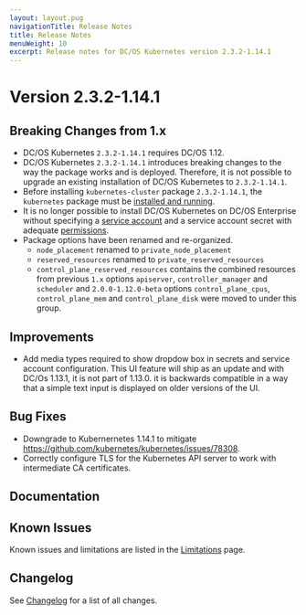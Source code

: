 ```yaml
---
layout: layout.pug
navigationTitle: Release Notes
title: Release Notes
menuWeight: 10
excerpt: Release notes for DC/OS Kubernetes version 2.3.2-1.14.1
---
```


<!-- This source repo for this topic is https://github.com/mesosphere/dcos-kubernetes-cluster -->

# Version 2.3.2-1.14.1

## Breaking Changes from 1.x

* DC/OS Kubernetes `2.3.2-1.14.1` requires DC/OS 1.12.
* DC/OS Kubernetes `2.3.2-1.14.1` introduces breaking changes to the way the package works and is deployed.
  Therefore, it is not possible to upgrade an existing installation of DC/OS Kubernetes to `2.3.2-1.14.1`.
* Before installing `kubernetes-cluster` package `2.3.2-1.14.1`, the `kubernetes` package must be [installed and running](/services/kubernetes/2.3.2-1.14.1/getting-started/installing-mke/).
* It is no longer possible to install DC/OS Kubernetes on DC/OS Enterprise without specifying a [service account](/1.12/security/ent/service-auth/) and a service account secret with adequate [permissions](/1.12/security/ent/perms-reference/).
* Package options have been renamed and re-organized.
  * `node_placement` renamed to `private_node_placement`
  * `reserved_resources` renamed to `private_reserved_resources`
  * `control_plane_reserved_resources` contains the combined resources from previous `1.x` options `apiserver`, `controller_manager` and `scheduler` and `2.0.0-1.12.0-beta` options `control_plane_cpus`, `control_plane_mem` and `control_plane_disk` were moved to under this group.

## Improvements

* Add media types required to show dropdow box in secrets and service account configuration. This UI feature will ship as an update and with DC/Os 1.13.1, it is not part of 1.13.0. it is backwards compatible in a way that a simple text input is displayed on older versions of the UI.

## Bug Fixes

* Downgrade to Kubernernetes 1.14.1 to mitigate https://github.com/kubernetes/kubernetes/issues/78308.
* Correctly configure TLS for the Kubernetes API server to work with intermediate CA certificates.

## Documentation

## Known Issues

Known issues and limitations are listed in the [Limitations](/services/kubernetes/2.3.2-1.14.1/limitations/) page.

## Changelog

See [Changelog](/services/kubernetes/2.3.2-1.14.1/changelog) for a list of all changes.
